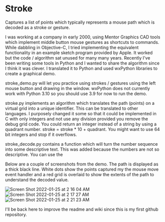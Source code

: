 # Stroke
Captures a list of points which typically represents a mouse path which is decoded as a stroke or gesture.

I was working at a company in early 2000, using Mentor Graphics CAD tools which implement middle button mouse gestures as shortcuts to commands. While dabbling in Objective-C, I tried implementing the equivalent functionality in an example sketch program provided by Apple. It worked but the code / algorithm sat unused for many many years. Recently I've been writing some tools in Python and I wanted to share the algorithm since I think it was clever. I translated it to Python and used wxPython libraries to create a graphical demo.

stroke_demo.py will let you practice using strokes / gestures using the left mouse button and drawing in the window. wxPython does not currently work with Python 3.10 so you should use 3.9 for now to run the demo.

stroke.py implements an algorithm which translates the path (points) on a virtual grid into a unique identifier. This can be translated to other languages. I purposely changed it some so that it could be implemented in C with only integers and not use any division provided you remove the debug grid code. You could return an integer instead of a string by using a quadrant number. stroke = stroke * 10 + quadrant. You might want to use 64 bit integers and stop if it overflows.

stroke_decode.py contains a function which will turn the number sequence into some descriptive text. This was added because the numbers are not so descriptive. You can use the 

Below are a couple of screenshots from the demo. The path is displayed as a thick black line. White dots show the points captured my the mouse move event handler and a red grid is overlaid to show the extents of the path to understand the decoded value.

![Screen Shot 2022-01-25 at 2 16 04 AM](https://user-images.githubusercontent.com/28468090/150929129-917a4c99-0d43-4eaa-8ae4-064a6dd67caf.png)
![Screen Shot 2022-01-25 at 2 17 27 AM](https://user-images.githubusercontent.com/28468090/150929351-cb665db1-bb82-480e-b16c-2560703f6c55.png)
![Screen Shot 2022-01-25 at 2 21 23 AM](https://user-images.githubusercontent.com/28468090/150929811-340861aa-9ef5-4151-b1c8-bf495bb3a1c9.png)

I'll be back here to improve the readme and wiki since this is my first github repository.
